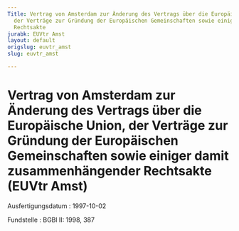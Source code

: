 ```yaml
---
Title: Vertrag von Amsterdam zur Änderung des Vertrags über die Europäische Union,
  der Verträge zur Gründung der Europäischen Gemeinschaften sowie einiger damit zusammenhängender
  Rechtsakte
jurabk: EUVtr Amst
layout: default
origslug: euvtr_amst
slug: euvtr_amst

---
```


# Vertrag von Amsterdam zur Änderung des Vertrags über die Europäische Union, der Verträge zur Gründung der Europäischen Gemeinschaften sowie einiger damit zusammenhängender Rechtsakte (EUVtr Amst)

Ausfertigungsdatum
:   1997-10-02

Fundstelle
:   BGBl II: 1998, 387

